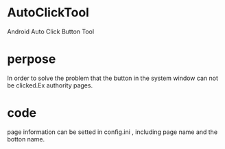 # AutoClickTool
Android Auto Click Button Tool
# perpose
In order to solve the problem that the button in the system window can not be clicked.Ex authority pages.
# code
page information can be setted in config.ini , including page name and the botton name.
